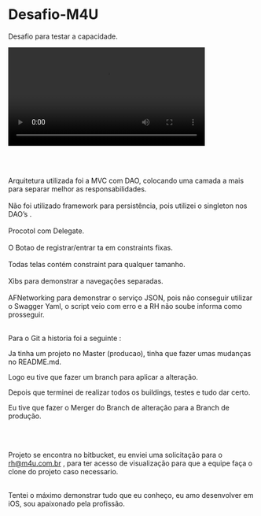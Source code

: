 # Desafio-M4U
Desafio para testar a capacidade. 
<br />

<video width="400" controls>
  <source src="Desafio_M4U.mov" type="video/mp4">
</video>

<br><br>

Arquitetura utilizada foi a MVC com DAO, colocando uma camada a mais para separar melhor as responsabilidades.
<br /><br />
Não foi utilizado framework para persistência, pois utilizei o singleton nos DAO’s . 
<br /><br />
Procotol com Delegate.
<br /><br />
O Botao de registrar/entrar ta em constraints fixas. 
<br /><br />
Todas telas contém constraint para qualquer tamanho.
<br /><br />
Xibs para demonstrar a navegações separadas.
<br /><br />
AFNetworking para demonstrar o serviço JSON, pois não conseguir utilizar o Swagger Yaml, o script veio com erro e a RH não soube informa como prosseguir. 
<br /><br />


<p> Para o Git a historia foi a seguinte : </p>
<p>Ja tinha um projeto no Master (producao), tinha que fazer umas mudanças no README.md.</p>
<p>Logo eu tive que fazer um branch para aplicar a alteração.</p>
<p>Depois que terminei de realizar todos os buildings, testes e tudo dar certo.</p>
<p>Eu tive que fazer o Merger do Branch de alteração para a Branch de produção. </p>


<br /><br />

Projeto se encontra no bitbucket, eu enviei uma solicitação para o rh@m4u.com.br , para ter acesso de visualização para que a equipe faça o clone do projeto caso necessario. <br /><br />

Tentei o máximo demonstrar tudo que eu conheço, eu amo desenvolver em iOS, sou apaixonado pela profissão.
<br /><br />
